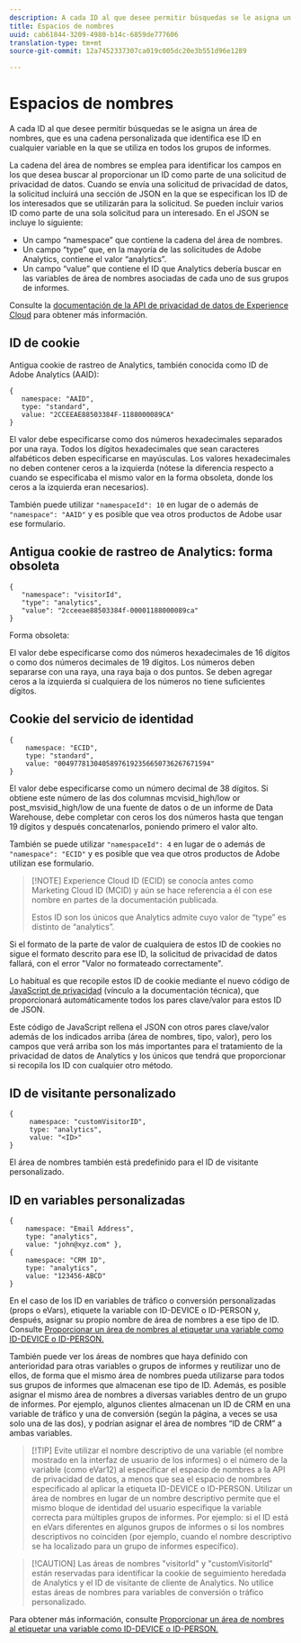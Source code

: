 ```yaml
---
description: A cada ID al que desee permitir búsquedas se le asigna un área de nombres, que es una cadena personalizada que identifica ese ID en cualquier variable en la que se utiliza en todos los grupos de informes.
title: Espacios de nombres
uuid: cab61844-3209-4980-b14c-6859de777606
translation-type: tm+mt
source-git-commit: 12a7452337307ca019c005dc20e3b551d96e1289

---
```



# Espacios de nombres

A cada ID al que desee permitir búsquedas se le asigna un área de nombres, que es una cadena personalizada que identifica ese ID en cualquier variable en la que se utiliza en todos los grupos de informes.

La cadena del área de nombres se emplea para identificar los campos en los que desea buscar al proporcionar un ID como parte de una solicitud de privacidad de datos. Cuando se envía una solicitud de privacidad de datos, la solicitud incluirá una sección de JSON en la que se especifican los ID de los interesados que se utilizarán para la solicitud. Se pueden incluir varios ID como parte de una sola solicitud para un interesado. En el JSON se incluye lo siguiente:

* Un campo “namespace” que contiene la cadena del área de nombres.
* Un campo “type” que, en la mayoría de las solicitudes de Adobe Analytics, contiene el valor “analytics”.
* Un campo “value” que contiene el ID que Analytics debería buscar en las variables de área de nombres asociadas de cada uno de sus grupos de informes.

Consulte la [documentación de la API de privacidad de datos de Experience Cloud](https://www.adobe.io/apis/cloudplatform/gdpr/docs/alldocs.html#!api-specification/markdown/narrative/gdpr/use-cases/gdpr-api-overview.md) para obtener más información.

<!-- Meike, I converted this table to headings and text to fix a validation error. -Bob -->

## ID de cookie

Antigua cookie de rastreo de Analytics, también conocida como ID de Adobe Analytics (AAID):

```
{
   namespace: "AAID",
   type: "standard",
   value: "2CCEEAE88503384F-1188000089CA"
}
```

El valor debe especificarse como dos números hexadecimales separados por una raya. Todos los dígitos hexadecimales que sean caracteres alfabéticos deben especificarse en mayúsculas. Los valores hexadecimales no deben contener ceros a la izquierda (nótese la diferencia respecto a cuando se especificaba el mismo valor en la forma obsoleta, donde los ceros a la izquierda eran necesarios).

También puede utilizar `"namespaceId": 10` en lugar de o además de `"namespace": "AAID"` y es posible que vea otros productos de Adobe usar ese formulario.

## Antigua cookie de rastreo de Analytics: forma obsoleta

```
{
   "namespace": "visitorId",
   "type": "analytics",
   "value": "2cceeae88503384f-00001188000089ca"
}
```

Forma obsoleta:

El valor debe especificarse como dos números hexadecimales de 16 dígitos o como dos números decimales de 19 dígitos. Los números deben separarse con una raya, una raya baja o dos puntos. Se deben agregar ceros a la izquierda si cualquiera de los números no tiene suficientes dígitos.

## Cookie del servicio de identidad

```
{
    namespace: "ECID",
    type: "standard",
    value: "00497781304058976192356650736267671594"
}
```

El valor debe especificarse como un número decimal de 38 dígitos. Si obtiene este número de las dos columnas mcvisid\_high/low or post\_msvisid\_high/low de una fuente de datos o de un informe de Data Warehouse, debe completar con ceros los dos números hasta que tengan 19 dígitos y después concatenarlos, poniendo primero el valor alto.

También se puede utilizar `"namespaceId": 4` en lugar de o además de `"namespace": "ECID"` y es posible que vea que otros productos de Adobe utilizan ese formulario.

> [!NOTE] Experience Cloud ID (ECID) se conocía antes como Marketing Cloud ID (MCID) y aún se hace referencia a él con ese nombre en partes de la documentación publicada.
>
>Estos ID son los únicos que Analytics admite cuyo valor de “type” es distinto de “analytics”.

Si el formato de la parte de valor de cualquiera de estos ID de cookies no sigue el formato descrito para ese ID, la solicitud de privacidad de datos fallará, con el error "Valor no formateado correctamente".

Lo habitual es que recopile estos ID de cookie mediante el nuevo código de [JavaScript de privacidad](https://www.adobe.io/apis/cloudplatform/gdpr/services/allservices.htm) (vínculo a la documentación técnica), que proporcionará automáticamente todos los pares clave/valor para estos ID de JSON.

Este código de JavaScript rellena el JSON con otros pares clave/valor además de los indicados arriba (área de nombres, tipo, valor), pero los campos que verá arriba son los más importantes para el tratamiento de la privacidad de datos de Analytics y los únicos que tendrá que proporcionar si recopila los ID con cualquier otro método.

## ID de visitante personalizado

```
{
     namespace: "customVisitorID",
     type: "analytics",
     value: "<ID>"
}
```

El área de nombres también está predefinido para el ID de visitante personalizado.

## ID en variables personalizadas

```
{
    namespace: "Email Address",
    type: "analytics", 
    value: "john@xyz.com" }, 
{
    namespace: "CRM ID", 
    type: "analytics", 
    value: "123456-ABCD" 
}
```

En el caso de los ID en variables de tráfico o conversión personalizadas (props o eVars), etiquete la variable con ID-DEVICE o ID-PERSON y, después, asignar su propio nombre de área de nombres a ese tipo de ID. Consulte [Proporcionar un área de nombres al etiquetar una variable como ID-DEVICE o ID-PERSON.](gdpr-labels.md)

También puede ver los áreas de nombres que haya definido con anterioridad para otras variables o grupos de informes y reutilizar uno de ellos, de forma que el mismo área de nombres pueda utilizarse para todos sus grupos de informes que almacenan ese tipo de ID. Además, es posible asignar el mismo área de nombres a diversas variables dentro de un grupo de informes. Por ejemplo, algunos clientes almacenan un ID de CRM en una variable de tráfico y una de conversión (según la página, a veces se usa solo una de las dos), y podrían asignar el área de nombres “ID de CRM” a ambas variables.

> [!TIP] Evite utilizar el nombre descriptivo de una variable (el nombre mostrado en la interfaz de usuario de los informes) o el número de la variable (como eVar12) al especificar el espacio de nombres a la API de privacidad de datos, a menos que sea el espacio de nombres especificado al aplicar la etiqueta ID-DEVICE o ID-PERSON. Utilizar un área de nombres en lugar de un nombre descriptivo permite que el mismo bloque de identidad del usuario especifique la variable correcta para múltiples grupos de informes. Por ejemplo: si el ID está en eVars diferentes en algunos grupos de informes o si los nombres descriptivos no coinciden (por ejemplo, cuando el nombre descriptivo se ha localizado para un grupo de informes específico).

> [!CAUTION] Las áreas de nombres "visitorId" y "customVisitorId" están reservadas para identificar la cookie de seguimiento heredada de Analytics y el ID de visitante de cliente de Analytics. No utilice estas áreas de nombres para variables de conversión o tráfico personalizado.

Para obtener más información, consulte [Proporcionar un área de nombres al etiquetar una variable como ID-DEVICE o ID-PERSON.](/help/admin/c-data-governance/gdpr-labels.md)
